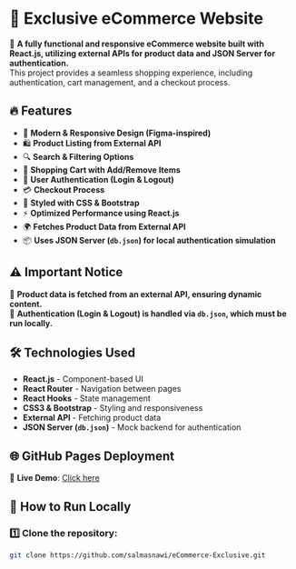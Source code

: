 # 🛒 Exclusive eCommerce Website

🚀 **A fully functional and responsive eCommerce website built with React.js, utilizing external APIs for product data and JSON Server for authentication.**  
This project provides a seamless shopping experience, including authentication, cart management, and a checkout process.  

## 🔥 Features
- 🏪 **Modern & Responsive Design (Figma-inspired)**
- 🛍️ **Product Listing from External API**
- 🔍 **Search & Filtering Options**
- 🛒 **Shopping Cart with Add/Remove Items**
- 🔑 **User Authentication (Login & Logout)**
- 💳 **Checkout Process**
- 🎨 **Styled with CSS & Bootstrap**
- ⚡ **Optimized Performance using React.js**
- 🌍 **Fetches Product Data from External API**
- 📦 **Uses JSON Server (`db.json`) for local authentication simulation**

## ⚠️ Important Notice
🔹 **Product data is fetched from an external API, ensuring dynamic content.**  
🔹 **Authentication (Login & Logout) is handled via `db.json`, which must be run locally.**  

## 🛠️ Technologies Used
- **React.js** - Component-based UI  
- **React Router** - Navigation between pages  
- **React Hooks** - State management  
- **CSS3 & Bootstrap** - Styling and responsiveness  
- **External API** - Fetching product data  
- **JSON Server (`db.json`)** - Mock backend for authentication  

## 🌐 GitHub Pages Deployment
🔗 **Live Demo**: [Click here]((https://salmasnawi.github.io/eCommerce-Exclusive/))



## 🚀 How to Run Locally
### 1️⃣ Clone the repository:
```sh
git clone https://github.com/salmasnawi/eCommerce-Exclusive.git

